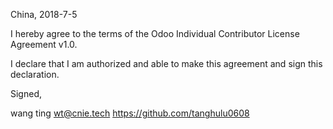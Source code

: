 China, 2018-7-5

I hereby agree to the terms of the Odoo Individual Contributor License
Agreement v1.0.

I declare that I am authorized and able to make this agreement and sign this
declaration.

Signed,

wang ting wt@cnie.tech https://github.com/tanghulu0608
